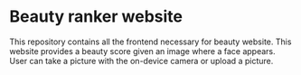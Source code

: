 # Beauty ranker website

This repository contains all the frontend necessary for beauty website.
This website provides a beauty score given an image where a face appears. 
User can take a picture with the on-device camera or upload a picture.